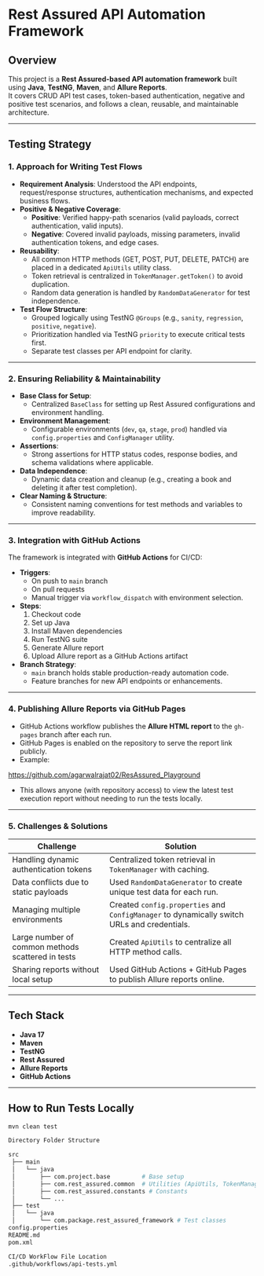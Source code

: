 # Rest Assured API Automation Framework

## Overview
This project is a **Rest Assured-based API automation framework** built using **Java**, **TestNG**, **Maven**, and **Allure Reports**.  
It covers CRUD API test cases, token-based authentication, negative and positive test scenarios, and follows a clean, reusable, and maintainable architecture.

---

## Testing Strategy

### 1. Approach for Writing Test Flows
- **Requirement Analysis**: Understood the API endpoints, request/response structures, authentication mechanisms, and expected business flows.
- **Positive & Negative Coverage**:
  - **Positive**: Verified happy-path scenarios (valid payloads, correct authentication, valid inputs).
  - **Negative**: Covered invalid payloads, missing parameters, invalid authentication tokens, and edge cases.
- **Reusability**:
  - All common HTTP methods (GET, POST, PUT, DELETE, PATCH) are placed in a dedicated `ApiUtils` utility class.
  - Token retrieval is centralized in `TokenManager.getToken()` to avoid duplication.
  - Random data generation is handled by `RandomDataGenerator` for test independence.
- **Test Flow Structure**:
  - Grouped logically using TestNG `@Groups` (e.g., `sanity`, `regression`, `positive`, `negative`).
  - Prioritization handled via TestNG `priority` to execute critical tests first.
  - Separate test classes per API endpoint for clarity.

---

### 2. Ensuring Reliability & Maintainability
- **Base Class for Setup**:
  - Centralized `BaseClass` for setting up Rest Assured configurations and environment handling.
- **Environment Management**:
  - Configurable environments (`dev`, `qa`, `stage`, `prod`) handled via `config.properties` and `ConfigManager` utility.
- **Assertions**:
  - Strong assertions for HTTP status codes, response bodies, and schema validations where applicable.
- **Data Independence**:
  - Dynamic data creation and cleanup (e.g., creating a book and deleting it after test completion).
- **Clear Naming & Structure**:
  - Consistent naming conventions for test methods and variables to improve readability.

---

### 3. Integration with GitHub Actions
The framework is integrated with **GitHub Actions** for CI/CD:
- **Triggers**:
  - On push to `main` branch
  - On pull requests
  - Manual trigger via `workflow_dispatch` with environment selection.
- **Steps**:
  1. Checkout code
  2. Set up Java
  3. Install Maven dependencies
  4. Run TestNG suite
  5. Generate Allure report
  6. Upload Allure report as a GitHub Actions artifact
- **Branch Strategy**:
  - `main` branch holds stable production-ready automation code.
  - Feature branches for new API endpoints or enhancements.

---

### 4. Publishing Allure Reports via GitHub Pages
- GitHub Actions workflow publishes the **Allure HTML report** to the `gh-pages` branch after each run.
- GitHub Pages is enabled on the repository to serve the report link publicly.
- Example:

https://github.com/agarwalrajat02/ResAssured_Playground

- This allows anyone (with repository access) to view the latest test execution report without needing to run the tests locally.

---

### 5. Challenges & Solutions
| Challenge | Solution |
|-----------|----------|
| Handling dynamic authentication tokens | Centralized token retrieval in `TokenManager` with caching. |
| Data conflicts due to static payloads | Used `RandomDataGenerator` to create unique test data for each run. |
| Managing multiple environments | Created `config.properties` and `ConfigManager` to dynamically switch URLs and credentials. |
| Large number of common methods scattered in tests | Created `ApiUtils` to centralize all HTTP method calls. |
| Sharing reports without local setup | Used GitHub Actions + GitHub Pages to publish Allure reports online. |

---

## Tech Stack
- **Java 17**
- **Maven**
- **TestNG**
- **Rest Assured**
- **Allure Reports**
- **GitHub Actions**

---

## How to Run Tests Locally
```bash
mvn clean test

Directory Folder Structure 

src
 ├── main
 │   └── java
 │       ├── com.project.base         # Base setup
 │       ├── com.rest_assured.common  # Utilities (ApiUtils, TokenManager, RandomDataGenerator)
 │       ├── com.rest_assured.constants # Constants
 │       └── ...
 ├── test
 │   └── java
 │       └── com.package.rest_assured_framework # Test classes
config.properties
README.md
pom.xml

CI/CD WorkFlow File Location 
.github/workflows/api-tests.yml
